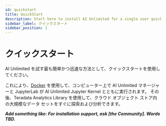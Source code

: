 ```yaml
---
id: quickstart
title: QuickStart
description: Start here to install AI Unlimited for a single user quickly.
sidebar_label: クイックスタート
sidebar_position: 1
---
```


# クイックスタート

AI Unlimited を試す最も簡単かつ迅速な方法として、クイックスタートを使用してください。
 
これにより、[Docker](https://www.docker.com/) を使用して、コンピューター上で AI Unlimited マネージャーと JupyterLab が AI Unlimited Jupyter Kernel とともに実行されます。 その後、Teradata Analytics Library を使用して、クラウド オブジェクト ストア内の大規模なデータ セットをすぐに探索および分析できます。

***Add something like: For installation support, ask [the Community]. Words TBD.***
